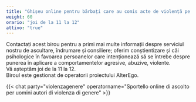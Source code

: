 ```yaml
---
title: "Ghișeu online pentru bărbați care au comis acte de violență pe bază de gen"
weight: 60
orario: "joi de la 11 la 12"
attivo: "true"
---
```


Contactați acest birou pentru a primi mai multe informații despre serviciul nostru de ascultare, îndrumare și consiliere; oferim conștientizare și căi psihologice în favoarea persoanelor care intenționează să se întrebe despre punerea în aplicare a comportamentelor agresive, abuzive, violente.  
Vă așteptăm joi de la 11 la 12.  
Biroul este gestionat de operatorii proiectului AlterEgo.

{{< chat party="violenzagenere" operatorname="Sportello online di ascolto per uomini autori di violenza di genere" >}}

